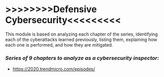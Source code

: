 <body>
    <h1>>>>>>>>>Defensive Cybersecurity<<<<<<<<<</h1>
      This module is based on analyzing each chapter of the series, identifying each of the cyberattacks learned previously, listing them, explaining how each one is performed, and how they are mitigated.
    <h3><em>Series of 9 chapters to analyze as a cybersecurity inspector:</em></h3>
    <ul>
        <li><a href="https://2020.trendmicro.com/episodes/" target="_blank">https://2020.trendmicro.com/episodes/</a></li>
    </ul>
</body>
